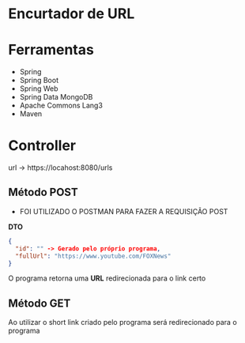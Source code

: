 # Encurtador de URL

# Ferramentas
+ Spring
+ Spring Boot
+ Spring Web
+ Spring Data MongoDB
+ Apache Commons Lang3
+ Maven

# Controller

url -> https://locahost:8080/urls

## Método POST

+ FOI UTILIZADO O POSTMAN PARA FAZER A REQUISIÇÃO POST

**DTO**
```json
{
  "id": "" -> Gerado pelo próprio programa,
  "fullUrl": "https://www.youtube.com/FOXNews"
}
```

O programa retorna uma **URL** redirecionada para o link certo

## Método GET

Ao utilizar o short link criado pelo programa será redirecionado para o programa 

